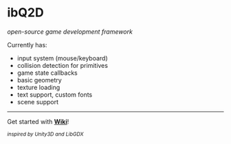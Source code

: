 # ibQ2D<br>

<i>open-source game development framework</i> <p>Currently has: </p> 
- input system (mouse/keyboard)
- collision detection for primitives
- game state callbacks
- basic geometry
- texture loading
- text support, custom fonts
- scene support
<hr>
Get started with <b><a href="https://github.com/ibequa/ibq2d/wiki">Wiki</a></b>!

<sub><i>inspired by Unity3D and LibGDX</i></sub>
